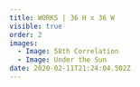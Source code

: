 ```yaml
---
title: WORKS | 36 H x 36 W
visible: true
order: 2
images:
  - Image: 58th Correlation
  - Image: Under the Sun
date: 2020-02-11T21:24:04.502Z
---
```


